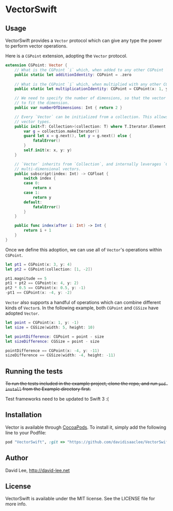 # VectorSwift

## Usage

VectorSwift provides a `Vector` protocol which can give any type the power to perform vector operations.

Here is a `CGPoint` extension, adopting the `Vector` protocol.

```swift
extension CGPoint: Vector {
	// What is the CGPoint `i` which, when added to any other CGPoint `p`, produces `p`?
	public static let additionIdentity: CGPoint = .zero
	
	// What is the CGPoint `i` which, when multiplied with any other CGPoint `p`, produces `p`?
	public static let multiplicationIdentity: CGPoint = CGPoint(x: 1, y: 1)

	// We need to specify the number of dimensions, so that the vector operations can be configured
	// to fit the dimension.
	public var numberOfDimensions: Int { return 2 }

	// Every `Vector` can be initialized from a collection. This allows easy conversion among similar
	// vector types.
	public init<T: Collection>(collection: T) where T.Iterator.Element == CGFloat {
		var g = collection.makeIterator()
		guard let x = g.next(), let y = g.next() else {
			fatalError()
		}
		self.init(x: x, y: y)
	}

	// `Vector` inherits from `Collection`, and internally leverages `Collection`'s methods for supporting
	// multi-dimensional vectors.
	public subscript(index: Int) -> CGFloat {
		switch index {
		case 0:
			return x
		case 1:
			return y
		default:
			fatalError()
		}
	}

	public func index(after i: Int) -> Int {
		return i + 1
	}
}
```

Once we define this adoption, we can use all of `Vector`'s operations within `CGPoint`.

```swift
let pt1 = CGPoint(x: 3, y: 4)
let pt2 = CGPoint(collection: [1, -2])

pt1.magnitude == 5
pt1 + pt2 == CGPoint(x: 4, y: 2)
pt2 * 0.5 == CGPoint(x: 0.5, y: -1)
-pt1 == CGPoint(x: -4, y: -2)
```

`Vector` also supports a handful of operations which can combine different kinds of `Vector`s. In the following example, both `CGPoint` and `CGSize` have adopted `Vector`.

```swift
let point = CGPoint(x: 1, y: -1)
let size = CGSize(width: 5, height: 10)

let pointDifference: CGPoint = point - size
let sizeDifference: CGSize = point - size

pointDifference == CGPoint(x: -4, y: -11)
sizeDifference == CGSize(width: -4, height: -11)
```

## Running the tests

~~To run the tests included in the example project, clone the repo, and run `pod install` from the Example directory first.~~

Test frameworks need to be updated to Swift 3 :(

## Installation

Vector is available through [CocoaPods](http://cocoapods.org). To install
it, simply add the following line to your Podfile:

```ruby
pod "VectorSwift", :git => "https://github.com/davidisaaclee/VectorSwift.git"
```

## Author

David Lee, http://david-lee.net

## License

VectorSwift is available under the MIT license. See the LICENSE file for more info.
